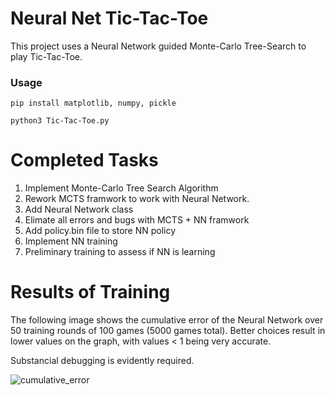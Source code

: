 # Neural Net Tic-Tac-Toe
This project uses a Neural Network guided Monte-Carlo Tree-Search to play Tic-Tac-Toe.

### Usage
```
pip install matplotlib, numpy, pickle
```
```
python3 Tic-Tac-Toe.py
```

# Completed Tasks
1. Implement Monte-Carlo Tree Search Algorithm
2. Rework MCTS framwork to work with Neural Network.
3. Add Neural Network class
4. Elimate all errors and bugs with MCTS + NN framwork
5. Add policy.bin file to store NN policy
6. Implement NN training
7. Preliminary training to assess if NN is learning

# Results of Training
The following image shows the cumulative error of the Neural Network over 50 training rounds of 100 games (5000 games total). Better choices result in lower values on the graph, with values < 1 being very accurate. 

Substancial debugging is evidently required.

![cumulative_error](https://user-images.githubusercontent.com/95774165/168077612-991b30fb-d599-4e9e-a296-2dbef1e3642a.png)
